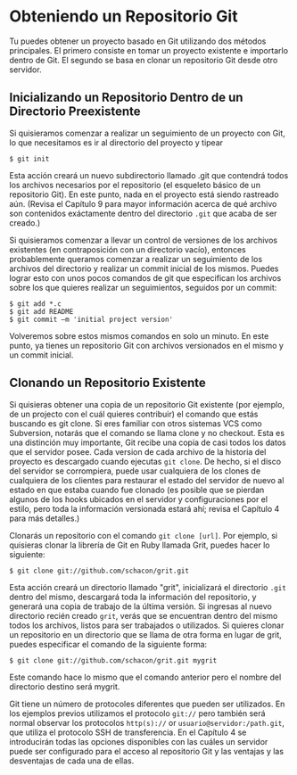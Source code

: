 # Obteniendo un Repositorio Git

Tu puedes obtener un proyecto basado en Git utilizando dos métodos principales. El primero consiste en tomar un proyecto existente e importarlo dentro de Git. El segundo se basa en clonar un repositorio Git desde otro servidor.

## Inicializando un Repositorio Dentro de un Directorio Preexistente

Si quisieramos comenzar a realizar un seguimiento de un proyecto con Git, lo que necesitamos es ir al directorio del proyecto y tipear

	$ git init

Esta acción creará un nuevo subdirectorio llamado .git que contendrá todos los archivos necesarios por el repositorio (el esqueleto básico de un repositorio Git). En este punto, nada en el proyecto está siendo rastreado aún. (Revisa el Capítulo 9 para mayor información acerca de qué archivo son contenidos exáctamente dentro del directorio `.git` que acaba de ser creado.)

Si quisieramos comenzar a llevar un control de versiones de los archivos existentes (en contraposición con un directorio vacío), entonces probablemente queramos comenzar a realizar un seguimiento de los archivos del directorio y realizar un commit inicial de los mismos. Puedes lograr esto con unos pocos comandos de git que especifican los archivos sobre los que quieres realizar un seguimientos, seguidos por un commit:

	$ git add *.c
	$ git add README
	$ git commit –m 'initial project version'

Volveremos sobre estos mismos comandos en solo un minuto. En este punto, ya tienes un repositorio Git con archivos versionados en el mismo y un commit inicial.

## Clonando un Repositorio Existente

Si quisieras obtener una copia de un repositorio Git existente (por ejemplo, de un projecto con el cuál quieres contribuir) el comando que estás buscando es git clone. Si eres familiar con otros sistemas VCS como Subversion, notarás que el comando se llama clone y no checkout. Esta es una distinción muy importante, Git recibe una copia de casi todos los datos que el servidor posee. Cada version de cada archivo de la historia del proyecto es descargado cuando ejecutas `git clone`. De hecho, si el disco del servidor se corrompiera, puede usar cualquiera de los clones de cualquiera de los clientes para restaurar el estado del servidor de nuevo al estado en que estaba cuando fue clonado (es posible que se pierdan algunos de los hooks ubicados en el servidor y configuraciones por el estilo, pero toda la información versionada estará ahí; revisa el Capítulo 4 para más detalles.)

Clonarás un repositorio con el comando `git clone [url]`. Por ejemplo, si quisieras clonar la librería de Git en Ruby llamada Grit, puedes hacer lo siguiente:

	$ git clone git://github.com/schacon/grit.git

Esta acción creará un directorio llamado "grit", inicializará el directorio `.git` dentro del mismo, descargará toda la información del repositorio, y generará una copia de trabajo de la última versión. Si ingresas al nuevo directorio recién creado `grit`, verás que se encuentran dentro del mismo todos los archivos, listos para ser trabajados o utilizados. Si quieres clonar un repositorio en un directorio que se llama de otra forma en lugar de grit, puedes especificar el comando de la siguiente forma:

	$ git clone git://github.com/schacon/grit.git mygrit

Este comando hace lo mismo que el comando anterior pero el nombre del directorio destino será mygrit.

Git tiene un número de protocoles diferentes que pueden ser utilizados. En los ejemplos previos utilizamos el protocolo `git://` pero también será normal observar los protocolos `http(s)://` or `usuario@servidor:/path.git`, que utiliza el protocolo SSH de transferencia. En el Capítulo 4 se introducirán todas las opciones disponibles con las cuáles un servidor puede ser configurado para el acceso al repositorio Git y las ventajas y las desventajas de cada una de ellas.
